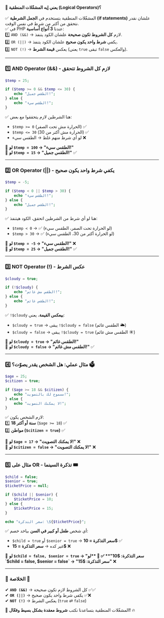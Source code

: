 #### **📌 يعني إيه المشغّلات المنطقية (Logical Operators)؟**

✅ المشغّلات المنطقية بتستخدم في **الجمل الشرطية (if statements)** علشان نقدر نتحقق من أكتر من شرط في نفس الوقت.  
✅ في PHP عندنا **3 أنواع أساسية**:  
1️⃣ `AND (&&)` → لازم **كل الشروط تكون صحيحة** علشان الكود يتنفذ.  
2️⃣ `OR (||)` → يكفي **شرط واحد يكون صحيح** علشان الكود يتنفذ.  
3️⃣ `NOT (!)` → يعكس **قيمة الشرط** (يعني `true` تبقى `false` والعكس).

---

### **1️⃣ AND Operator (&&) - لازم كل الشروط تتحقق**

```php
$temp = 25;

if ($temp >= 0 && $temp <= 30) {
    echo "الطقس جميل!";
} else {
    echo "الطقس سيء!";
}
```

✅ هنا الشرطين لازم يتحققوا مع بعض:

- `$temp >= 0` (الحرارة مش تحت الصفر) ✅
- `$temp <= 30` (الحرارة مش أكتر من 30) ✅
- لو أي شرط منهم غلط → الطقس سيء ❌

📌 **لو `$temp = 100` → "الطقس سيء!"**  
📌 **لو `$temp = 15` → "الطقس جميل!"** ✅

---

### **2️⃣ OR Operator (||) - يكفي شرط واحد يكون صحيح**

```php
$temp = -5;

if ($temp < 0 || $temp > 30) {
    echo "الطقس سيء!";
} else {
    echo "الطقس جميل!";
}
```

✅ هنا لو أي شرط من الشرطين اتحقق، الكود هيتنفذ:

- `$temp < 0` → ✅ (لو الحرارة تحت الصفر، الطقس سيء)
- `$temp > 30` → ✅ (لو الحرارة أكتر من 30، الطقس سيء)

📌 **لو `$temp = -5` → "الطقس سيء!"** ❌  
📌 **لو `$temp = 25` → "الطقس جميل!"** ✅

---

### **3️⃣ NOT Operator (!) - عكس الشرط**

```php
$cloudy = true;

if (!$cloudy) {
    echo "الطقس مش غائم!";
} else {
    echo "الطقس غائم!";
}
```

✅ `!$cloudy` **بيعكس القيمة**، يعني:

- `$cloudy = true` → يبقى `!$cloudy = false` (الطقس غائم 🌥️)
- `$cloudy = false` → يبقى `!$cloudy = true` (الطقس مش غائم ☀️)

📌 **لو `$cloudy = true` → "الطقس غائم!"**  
📌 **لو `$cloudy = false` → "الطقس مش غائم!"** ✅

---

### **4️⃣ مثال عملي: هل الشخص يقدر يصوّت؟ 🗳️**

```php
$age = 25;
$citizen = true;

if ($age >= 18 && $citizen) {
    echo "مسموح لك بالتصويت!";
} else {
    echo "لا يمكنك التصويت!";
}
```

✅ لازم الشخص يكون:  
1️⃣ **18 سنة أو أكتر** (`$age >= 18`) ✅  
2️⃣ **مواطن (`$citizen = true`)** ✅

📌 **لو `$age = 17` → "لا يمكنك التصويت!"** ❌  
📌 **لو `$citizen = false` → "لا يمكنك التصويت!"** ❌

---

### **5️⃣ مثال على OR - تذكرة السينما 🎟️**

```php
$child = false;
$senior = true;
$ticketPrice = null;

if ($child || $senior) {
    $ticketPrice = 10;
} else {
    $ticketPrice = 15;
}

echo "سعر التذكرة: \${$ticketPrice}";
```

✅ أي شخص **طفل أو كبير في السن** بياخد خصم:

- `$child = true` أو `$senior = true` → **سعر التذكرة = 10$** ✅
- غير كده → **سعر التذكرة = 15$** ❌

📌 **لو `$child = false, $senior = true` → "سعر التذكرة: $10"** ✅  
📌 **لو `$child = false, $senior = false` → "سعر التذكرة: $15"** ❌

---

### **🔹 الخلاصة 🚀**

✔ **`AND (&&)`** → كل الشروط لازم تكون صحيحة ✅✅  
✔ **`OR (||)`** → يكفي شرط واحد يكون صحيح ✅❌  
✔ **`NOT (!)`** → يعكس الشرط (`true` ⇄ `false`)

📌 المشغّلات المنطقية بتساعدنا نكتب **شروط معقدة بشكل بسيط وفعّال!** 🔥